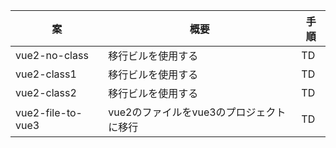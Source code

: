 |  案  |  概要  |  手順  |
| ---- | ---- | ---- |
|  vue2-no-class  |  移行ビルを使用する  | TD  |
|  vue2-class1  |  移行ビルを使用する   | TD  |
|  vue2-class2 |  移行ビルを使用する   | TD  |
|  vue2-file-to-vue3  |  vue2のファイルをvue3のプロジェクトに移行  | TD  |
